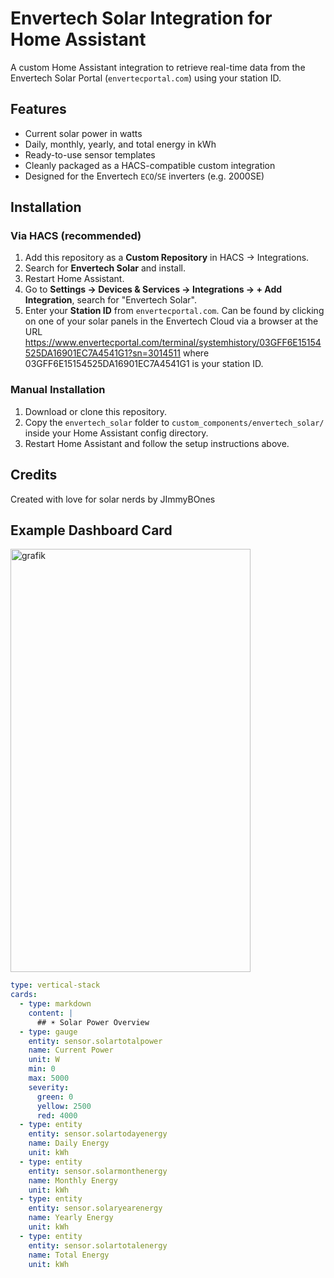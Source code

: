 # Envertech Solar Integration for Home Assistant

A custom Home Assistant integration to retrieve real-time data from the Envertech Solar Portal (`envertecportal.com`) using your station ID.

## Features

- Current solar power in watts
- Daily, monthly, yearly, and total energy in kWh
- Ready-to-use sensor templates
- Cleanly packaged as a HACS-compatible custom integration
- Designed for the Envertech `ECO`/`SE` inverters (e.g. 2000SE)

## Installation

### Via HACS (recommended)
1. Add this repository as a **Custom Repository** in HACS → Integrations.
2. Search for **Envertech Solar** and install.
3. Restart Home Assistant.
4. Go to **Settings → Devices & Services → Integrations → + Add Integration**, search for "Envertech Solar".
5. Enter your **Station ID** from `envertecportal.com`.
Can be found by clicking on one of your solar panels in the Envertech Cloud via a browser at the URL
https://www.envertecportal.com/terminal/systemhistory/03GFF6E15154525DA16901EC7A4541G1?sn=3014511
where 03GFF6E15154525DA16901EC7A4541G1 is your station ID.

### Manual Installation
1. Download or clone this repository.
2. Copy the `envertech_solar` folder to `custom_components/envertech_solar/` inside your Home Assistant config directory.
3. Restart Home Assistant and follow the setup instructions above.

## Credits

Created with love for solar nerds by JImmyBOnes

## Example Dashboard Card

<img width="384" height="677" alt="grafik" src="https://github.com/user-attachments/assets/62f80770-51ef-448a-96ce-a2aaf2bd4427" />


```yaml
type: vertical-stack
cards:
  - type: markdown
    content: |
      ## ☀️ Solar Power Overview
  - type: gauge
    entity: sensor.solartotalpower
    name: Current Power
    unit: W
    min: 0
    max: 5000
    severity:
      green: 0
      yellow: 2500
      red: 4000
  - type: entity
    entity: sensor.solartodayenergy
    name: Daily Energy
    unit: kWh
  - type: entity
    entity: sensor.solarmonthenergy
    name: Monthly Energy
    unit: kWh
  - type: entity
    entity: sensor.solaryearenergy
    name: Yearly Energy
    unit: kWh
  - type: entity
    entity: sensor.solartotalenergy
    name: Total Energy
    unit: kWh
